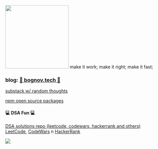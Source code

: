 <img src="https://media3.giphy.com/media/unxCGmTuBvwo2djRLA/giphy.gif" width="auto" height="200" style="display: inline;">  
make it work; make it right; make it fast; 

### blog: [📖 bognov.tech 📖](https://bognov.tech/)  
[substack w/ random thoughts](https://bogdannovykov.substack.com/)

<!-- # About: 

Feel free to reach me on [Twitter](https://twitter.com/tekbog) or [LinkedIn](https://www.linkedin.com/in/bogdan-novykov/). -->
 
[npm open source packages](https://www.npmjs.com/~tekbog)  

#### 💻 DSA Fun 💻  

[DSA solutions repo (leetcode, codewars, hackerrank and others)](https://github.com/bgdnvk/codewars)  
[LeetCode](https://leetcode.com/bgdnvk/), [CodeWars](https://www.codewars.com/users/bgdnvk) n [HackerRank](https://www.hackerrank.com/bnovykov) 

<a>
 <img align="center" src="https://www.codewars.com/users/bgdnvk/badges/large" />
</a>


<!-- ## TypeScript + JavaScript 
#### WIP project for my blog: article inc - [Pokédex web app w/ TS, React, Vite and TailwindCSS](https://github.com/bgdnvk/pokedex-ts-react-vite-tailwind)
#### [NodeJS auth example w/ JWT and cookies: Express + Mongoose](https://github.com/bgdnvk/nodejs-auth) check -> [📖 blog post 📖](https://bognov.tech/nodejs-auth-jwt-cookies-express-mongoose-and-more)  
#### [CodeWars, LeetCode and HackerRank solutions - this also includes other languages](https://github.com/bgdnvk/codewars)  
#### [LeetCode arrays card solutions](https://github.com/bgdnvk/leetcode-arrays-101) check -> [📖 blog post 📖](https://bognov.tech/javascript-arrays-101-tips-and-tricks-ft-leetcode)  
#### WIP repo for my blog - [Sorting algorithms](https://github.com/bgdnvk/algorithms-js)  
#### [📖 MERN blog series 📖](https://bognov.tech/series/mern-stack)

## Go
#### [Mini Twitter Clone](https://github.com/bgdnvk/mini-twitter-clone) check -> [📖 blog post 📖](https://bognov.tech/introduction-to-golang-build-a-mini-twitter-clone)
#### [Cerebro](https://github.com/bgdnvk/cerebro) trying to build my own framework
#### [Microservice example (API design) with Go, PostgreSQL and Docker](https://github.com/bgdnvk/go-microservice-example) check -> [📖 blog post 📖](https://bognov.tech/modern-api-design-with-golang-postgresql-and-docker)

## Java + SpringBoot
#### OSS WIP stalled project that needs refactoring - [YouTube Crawler w/ SpringBoot](https://github.com/bgdnvk/vacflixbackend)
#### [Excel Parser and scrapper w/ Java n JSoup](https://github.com/bgdnvk/hope)  
#### [Masters exercises in Spanish](https://github.com/bgdnvk/msc-java-exercises)
#### [Web Scrapper](https://github.com/bgdnvk/webScrapper)
#### [📖 Java and Spring Boot blog series 📖](https://bognov.tech/series/spring-boot)  

## Random and old stuff  
#### [Ruby on Rails full-stack blog site](https://github.com/bgdnvk/ror-blog)
#### [RoR fullstack test app](https://github.com/bgdnvk/ror-tests)
#### [Flutter old messenger](https://github.com/bgdnvk/flutter-messenger)
#### [LUA scripts](https://github.com/bgdnvk/gtaScripts)  
#### [Svelte old project](https://github.com/bgdnvk/cleanbrit)
#### [Old JS exercises](https://github.com/bgdnvk/experisAcademy)
#### [Deep Learning (Python) projects for my Udacity ML nanodegree](https://github.com/bgdnvk/deep-learning)
#### [Old vanilla JS full stack web app for Udacity](https://github.com/bgdnvk/udacity-fend-capstone)

# About me 👋 🇺🇦 🇪🇸 🇪🇺
I'm Bog, originally from Ukraine 🇺🇦 but I'm a Spaniard now.  
Overall I define myself as a Full Stack Developer or Software Engineer and I have experience as a CTO as well. My interests include cross platform development, web development and the DevOps space. In the future I'd like to focus more on: TypeScript, Go and Rust. As well as learn more about ML.

Additionally I also do stuff like [CodeWars](https://www.codewars.com/users/bgdnvk) and I'm involved in [Hope](http://proyectohope.centromedicodespierta.es/).

I'm currently working on my [📚 BLOG 📚](https://bognov.tech/) as well. Which has been featured several times on Hashnode as well as daily.dev and Kubesimplify.

Since the invasion of Russia in Ukraine I've been building an organization "AyudaUcrania" to spread awareness on how to help affected citizens and refugees. [If you know Spanish have a look.](https://ayudaucrania.org/) So far we are 4 people now.

More personal info: used to spend a lot of time in Denmark prior to Covid, almost moved there and to another scandi country but the weather is too good in Spain. I'm open to travel or work from anywhere. 

Before getting fully into the tech path I was doing a degree in philosophy, hopefully in the future I will have enough time to finish it.
I'm very curious, this means I enjoy talking with different people about different topics, as this broadens my horizons, so feel free to reach me on [Twitter](https://twitter.com/tekbog) or [LinkedIn](https://www.linkedin.com/in/bogdan-novykov/).
## 🎓 Certs 🎓
#### Nanodegrees
[Front End Developer](https://confirm.udacity.com/6V3TCRCC)

[Deep Learning](https://confirm.udacity.com/JYDXSXTQ) 

[Android Developer](https://confirm.udacity.com/RA9QAPDU) 

#### Others
Msc. Web Dev focused on Java Back End @ UNED

Google Cloud Platform: Architecting with Google Compute Engine @ Coursera

[Responsive Web Design](https://www.freecodecamp.org/certification/bgdnvk/responsive-web-design) 

[Javascript Algorithms and Data Structures](https://www.freecodecamp.org/certification/bgdnvk/javascript-algorithms-and-data-structures) 

### Working on

[Full Stack Open](https://fullstackopen.com/en/) 

[Front End Libraries](https://www.freecodecamp.org/learn/front-end-libraries/) 
 -->

<!--
**bgdnvk/bgdnvk** is a ✨ _special_ ✨ repository because its `README.md` (this file) appears on your GitHub profile.

Here are some ideas to get you started:

- 🔭 I’m currently working on ...
- 🌱 I’m currently learning ...
- 👯 I’m looking to collaborate on ...
- 🤔 I’m looking for help with ...
- 💬 Ask me about ...
- 📫 How to reach me: ...
- 😄 Pronouns: ...
- ⚡ Fun fact: ...
-->
